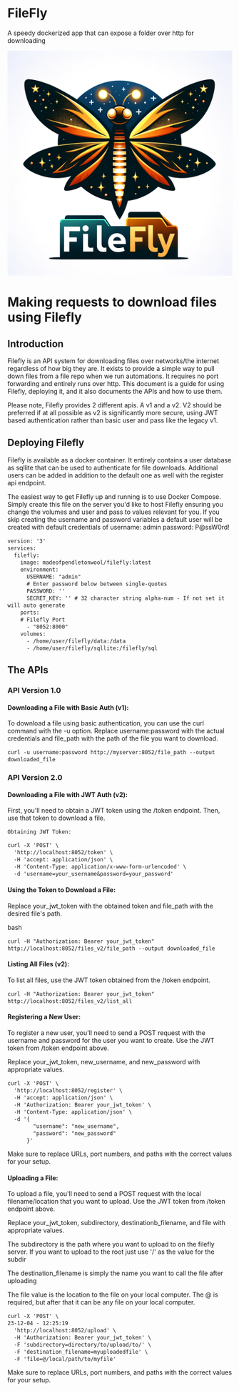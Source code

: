 # FileFly
A speedy dockerized app that can expose a folder over http for downloading

![FileFly](assets/filefly.png)


# Making requests to download files using Filefly

## Introduction

Filefly is an API system for downloading files over networks/the internet regardless of how big they are. It exists to provide a simple way to pull down files from a file repo when we run automations. It requires no port forwarding and entirely runs over http. This document is a guide for using Filefly, deploying it, and it also documents the APIs and how to use them. 

Please note, Filefly provides 2 different apis. A v1 and a v2. V2 should be preferred if at all possible as v2 is significantly more secure, using JWT based authentication rather than basic user and pass like the legacy v1. 

## Deploying Filefly

Filefly is available as a docker container. It entirely contains a user database as sqllite that can be used to authenticate for file downloads. Additional users can be added in addition to the default one as well with the register api endpoint. 

The easiest way to get Filefly up and running is to use Docker Compose. Simply create this file on the server you'd like to host Filefly ensuring you change the volumes and user and pass to values relevant for you. If you skip creating the username and password variables a default user will be created with default credentials of 
username: admin
password: P@ssW0rd!
```
version: '3'
services:
  filefly:
    image: madeofpendletonwool/filefly:latest
    environment:
      USERNAME: "admin"
      # Enter password below between single-quotes
      PASSWORD: ''
      SECRET_KEY: '' # 32 character string alpha-num - If not set it will auto generate
    ports:
    # Filefly Port
      - "8052:8000"
    volumes:
      - /home/user/filefly/data:/data
      - /home/user/filefly/sqllite:/filefly/sql
```


## The APIs

### API Version 1.0

####  Downloading a File with Basic Auth (v1):

To download a file using basic authentication, you can use the curl command with the -u option. Replace username:password with the actual credentials and file_path with the path of the file you want to download.

```
curl -u username:password http://myserver:8052/file_path --output downloaded_file
```
### API Version 2.0

#### Downloading a File with JWT Auth (v2):

First, you'll need to obtain a JWT token using the /token endpoint. Then, use that token to download a file.

    Obtaining JWT Token:

```
curl -X 'POST' \
  'http://localhost:8052/token' \
  -H 'accept: application/json' \
  -H 'Content-Type: application/x-www-form-urlencoded' \
  -d 'username=your_username&password=your_password'
```
#### Using the Token to Download a File:

Replace your_jwt_token with the obtained token and file_path with the desired file's path.

bash

    curl -H "Authorization: Bearer your_jwt_token" http://localhost:8052/files_v2/file_path --output downloaded_file

#### Listing All Files (v2):

To list all files, use the JWT token obtained from the /token endpoint.

```
curl -H "Authorization: Bearer your_jwt_token" http://localhost:8052/files_v2/list_all
```
#### Registering a New User:

To register a new user, you'll need to send a POST request with the username and password for the user you want to create. Use the JWT token from /token endpoint above.

Replace your_jwt_token, new_username, and new_password with appropriate values.
```
curl -X 'POST' \
  'http://localhost:8052/register' \
  -H 'accept: application/json' \
  -H 'Authorization: Bearer your_jwt_token' \
  -H 'Content-Type: application/json' \
  -d '{
        "username": "new_username",
        "password": "new_password"
      }'
```

Make sure to replace URLs, port numbers, and paths with the correct values for your setup.

#### Uploading a File:

To upload a file, you'll need to send a POST request with the local filename/location that you want to upload. Use the JWT token from /token endpoint above.

Replace your_jwt_token, subdirectory, destinationb_filename, and file with appropriate values.

The subdirectory is the path where you want to upload to on the filefly server. If you want to upload to the root just use '/' as the value for the subdir

The destination_filename is simply the name you want to call the file after uploading

The file value is the location to the file on your local computer. The @ is required, but after that it can be any file on your local computer. 
```
curl -X 'POST' \                                                                                  23-12-04 - 12:25:19
  'http://localhost:8052/upload' \
  -H 'Authorization: Bearer your_jwt_token' \
  -F 'subdirectory=directory/to/upload/to/' \
  -F 'destination_filename=myuploadedfile' \
  -F 'file=@/local/path/to/myfile'
```

Make sure to replace URLs, port numbers, and paths with the correct values for your setup.
